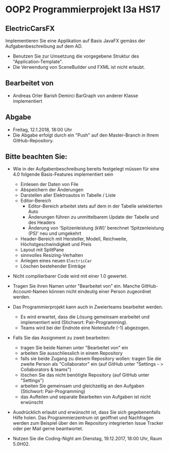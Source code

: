 ﻿# OOP2 Programmierprojekt I3a HS17

## ElectricCarsFX

Implementieren Sie eine Applikation auf Basis JavaFX gemäss der Aufgabenbeschreibung auf dem AD. 
 - Benutzen Sie zur Umsetzung die vorgegebene Struktur des "Application-Template".
 - Die Verwendung von SceneBuilder und FXML ist nicht erlaubt.

## Bearbeitet von
 - Andreas Orler  Barish Demirci BarGraph von anderer Klasse implementiert


## Abgabe
- Freitag, 12.1.2018, 18:00 Uhr
- Die Abgabe erfolgt durch ein "Push" auf den Master-Branch in Ihrem GitHub-Repository.

## Bitte beachten Sie:
 - Wie in der Aufgabenbeschreibung bereits festgelegt müssen für eine 4.0 folgende Basis-Features implementiert sein
   - Einlesen der Daten von File
   - Abspeichern der Änderungen
   - Darstellen aller Elektroautos in Tabelle / Liste 
   - Editor-Bereich
     - Editor-Bereich arbeitet stets auf dem in der Tabelle selektierten Auto
     - Änderungen führen zu unmittelbarem Update der Tabelle und des Headers
     - Änderung von ‘Spitzenleistung (kW)’ berechnet ‘Spitzenleistung (PS)’ neu und umgekehrt
   - Header-Bereich mit Hersteller, Modell, Reichweite, Höchstgeschwindigkeit und Preis
   - Layout mit SplitPane
   - sinnvolles Resizing-Verhalten
   - Anlegen eines neuen `ElectricCar`
   - Löschen bestehender Einträge  
   
 - Nicht compilierbarer Code wird mit einer 1.0 gewertet.

 - Tragen Sie ihren Namen unter "Bearbeitet von" ein. Manche GitHub-Account-Namen können nicht
 eindeutig einer Person zugeordnet werden.
 
 - Das Programmierprojekt kann auch in Zweierteams bearbeitet werden. 
   - Es wird erwartet, dass die Lösung gemeinsam erarbeitet und implementiert wird (Stichwort: Pair-Programming).
   - Teams wird bei der Endnote eine Notenstufe (-1) abgezogen.
 
- Falls Sie das Assignment zu zweit bearbeiten:
   - tragen Sie beide Namen unter "Bearbeitet von" ein
   - arbeiten Sie ausschliesslich in einem Repository
   - falls sie beide Zugang zu diesem Repository wollen: tragen Sie die zweite Person als "Collaborator" ein (auf GitHub unter "Settings - > Collaborators & teams")
   - löschen Sie das nicht benötigte Repository (auf GitHub unter "Settings")
   - arbeiten Sie gemeinsam und gleichzeitig an den Aufgaben (Stichwort: Pair-Programming)
   - das Aufteilen und separate Bearbeiten von Aufgaben ist nicht erwünscht
 
 - Ausdrücklich erlaubt und erwünscht ist, dass Sie sich gegebenenfalls Hilfe holen.
 Das Programmierzentrum ist geöffnet und Nachfragen werden zum Beispiel über den im Repository integrierten 
 Issue Tracker oder per Mail gerne beantwortet. 
 
 - Nutzen Sie die Coding-Night am Dienstag, 19.12.2017, 18:00 Uhr, Raum 5.0H02. 

